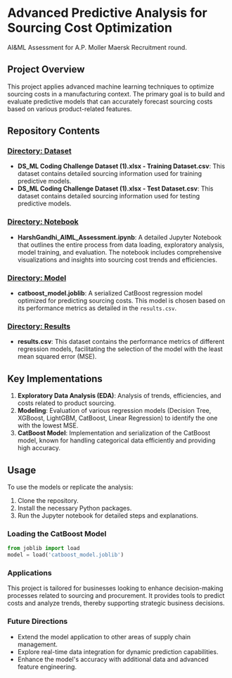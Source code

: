 # Advanced Predictive Analysis for Sourcing Cost Optimization
AI&amp;ML Assessment for A.P. Moller Maersk Recruitment round.

## Project Overview
This project applies advanced machine learning techniques to optimize sourcing costs in a manufacturing context. The primary goal is to build and evaluate predictive models that can accurately forecast sourcing costs based on various product-related features.

## Repository Contents

### [Directory: Dataset](https://github.com/HarshGandhi2111/HarshGandhi_AIML_Assessment/tree/main/Dataset)
- **DS_ML Coding Challenge Dataset (1).xlsx - Training Dataset.csv**: This dataset contains detailed sourcing information used for training predictive models.
- **DS_ML Coding Challenge Dataset (1).xlsx - Test Dataset.csv**: This dataset contains detailed sourcing information used for testing predictive models.
  
### [Directory: Notebook](https://github.com/HarshGandhi2111/HarshGandhi_AIML_Assessment/tree/main/Notebook)
- **HarshGandhi_AIML_Assessment.ipynb**: A detailed Jupyter Notebook that outlines the entire process from data loading, exploratory analysis, model training, and evaluation. The notebook includes comprehensive visualizations and insights into sourcing cost trends and efficiencies.

### [Directory: Model](https://github.com/HarshGandhi2111/HarshGandhi_AIML_Assessment/tree/main/Model)
- **catboost_model.joblib**: A serialized CatBoost regression model optimized for predicting sourcing costs. This model is chosen based on its performance metrics as detailed in the `results.csv`.

### [Directory: Results](https://github.com/HarshGandhi2111/HarshGandhi_AIML_Assessment/tree/main/Results)
- **results.csv**: This dataset contains the performance metrics of different regression models, facilitating the selection of the model with the least mean squared error (MSE).

## Key Implementations
1. **Exploratory Data Analysis (EDA)**: Analysis of trends, efficiencies, and costs related to product sourcing.
2. **Modeling**: Evaluation of various regression models (Decision Tree, XGBoost, LightGBM, CatBoost, Linear Regression) to identify the one with the lowest MSE.
3. **CatBoost Model**: Implementation and serialization of the CatBoost model, known for handling categorical data efficiently and providing high accuracy.

## Usage
To use the models or replicate the analysis:
1. Clone the repository.
2. Install the necessary Python packages.
3. Run the Jupyter notebook for detailed steps and explanations.

### Loading the CatBoost Model
  ```python
  from joblib import load
  model = load('catboost_model.joblib')
```
### Applications
This project is tailored for businesses looking to enhance decision-making processes related to sourcing and procurement. It provides tools to predict costs and analyze trends, thereby supporting strategic business decisions.

### Future Directions
- Extend the model application to other areas of supply chain management.
- Explore real-time data integration for dynamic prediction capabilities.
- Enhance the model's accuracy with additional data and advanced feature engineering.
